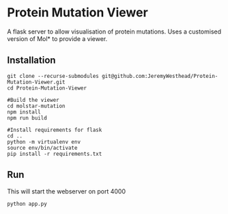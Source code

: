 # Protein Mutation Viewer
A flask server to allow visualisation of protein mutations.
Uses a customised version of Mol* to provide a viewer.

## Installation
```
git clone --recurse-submodules git@github.com:JeremyWesthead/Protein-Mutation-Viewer.git
cd Protein-Mutation-Viewer

#Build the viewer
cd molstar-mutation
npm install
npm run build

#Install requirements for flask
cd ..
python -m virtualenv env
source env/bin/activate
pip install -r requirements.txt
```

## Run
This will start the webserver on port 4000
```
python app.py
```